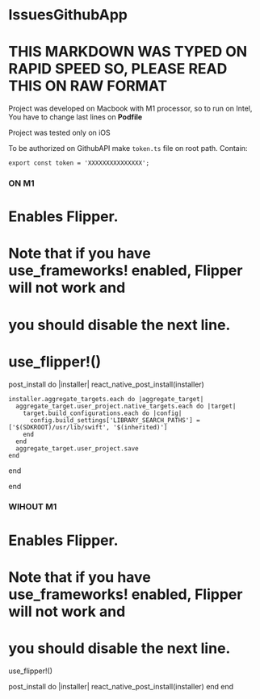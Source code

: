 # IssuesGithubApp

# THIS MARKDOWN WAS TYPED ON RAPID SPEED SO, PLEASE READ THIS ON RAW FORMAT

Project was developed on Macbook with M1 processor, so to run on Intel, You have to change last lines on **Podfile**

Project was tested only on iOS

To be authorized on GithubAPI make `token.ts` file on root path. Contain:

`export const token = 'XXXXXXXXXXXXXXX';`

### ON M1

# Enables Flipper.

#

# Note that if you have use_frameworks! enabled, Flipper will not work and

# you should disable the next line.

# use_flipper!()

post_install do |installer|
react_native_post_install(installer)

    installer.aggregate_targets.each do |aggregate_target|
      aggregate_target.user_project.native_targets.each do |target|
        target.build_configurations.each do |config|
          config.build_settings['LIBRARY_SEARCH_PATHS'] = ['$(SDKROOT)/usr/lib/swift', '$(inherited)']
        end
      end
      aggregate_target.user_project.save
    end

end

end

### WIHOUT M1

# Enables Flipper.

#

# Note that if you have use_frameworks! enabled, Flipper will not work and

# you should disable the next line.

use_flipper!()

post_install do |installer|
react_native_post_install(installer)
end
end
